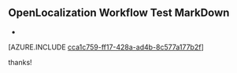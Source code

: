 ## OpenLocalization Workflow Test MarkDown
* 

[AZURE.INCLUDE [cca1c759-ff17-428a-ad4b-8c577a177b2f](calleeMd1.md)]

 
thanks!
